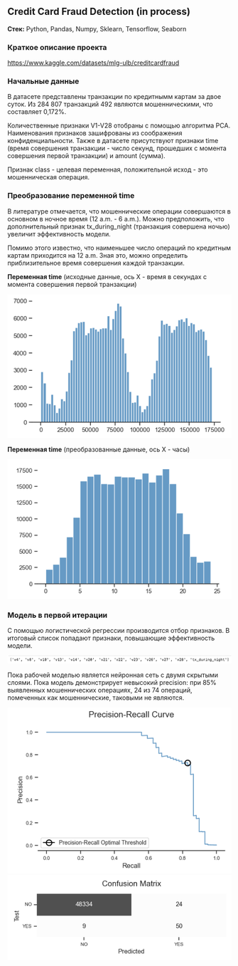 ## Credit Card Fraud Detection (in process)

**Стек:** Python, Pandas, Numpy, Sklearn, Tensorflow, Seaborn

### Краткое описание проекта

https://www.kaggle.com/datasets/mlg-ulb/creditcardfraud

### Начальные данные

В датасете представлены транзакции по кредитнымм картам за двое суток. Из 284 807 транзакций 492 являются мошенническими, что составляет 0,172%.

Количественные признаки V1-V28 отобраны с помощью алгоритма PCA. Наименования признаков зашифрованы из соображения конфиденциальности. Также в датасете присутствуют признаки time (время совершения транзакции - число секунд, прошедших с момента совершения первой транзакции) и amount (сумма).

Признак class - целевая переменная, положительной исход - это мошенническая операция.

### Преобразование переменной time

В литературе отмечается, что мошеннические операции совершаются в основном в ночное время (12 a.m. - 6 a.m.). Можно предположить, что дополнительный признак tx_during_night (транзакция совершена ночью) увеличит эффективность модели. 

Помимо этого известно, что наименьшее число операций по кредитным картам приходится на 12 a.m. Зная это, можно определить приблизительное время совершения каждой транзакции. 

**Переменная time** (исходные данные, ось X - время в секундах с момента совершения первой транзакции)

<img src='images/scr1.png'>

**Переменная time** (преобразованные данные, ось X - часы)

<img src='images/scr2.png'>

### Модель в первой итерации

С помощью логистической регрессии производится отбор признаков. В итоговый список попадают признаки, повышающие эффективность модели. 

<img src='images/scr3.png'>

Пока рабочей моделью является нейронная сеть с двумя скрытыми слоями. Пока модель демонстрирует невысокий precision: при 85% выявленных мошеннических операциях, 24 из 74 операций, помеченных как мошеннические, таковыми не являются. 

<img src='images/scr4.png'>

<img src='images/scr5.png'>